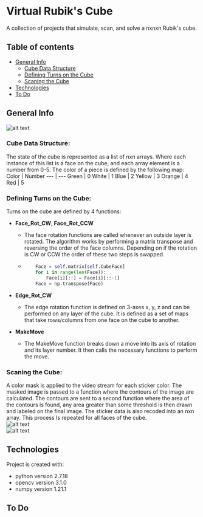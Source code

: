 # Virtual Rubik's Cube
A collection of projects that simulate, scan, and solve a nxnxn Rubik's cube. 

## Table of contents 
* [General Info](#general-info)  
  * [Cube Data Structure](#Cube-Data-Structure)
  * [Defining Turns on the Cube](#Defining-Turns-on-the-Cube)
  * [Scaning the Cube](#Scaning-the-Cube)
* [Technologies](#technologies)
* [To Do](#To-Do)

## General Info
![alt text](https://github.com/JustinValentine/RubiksCube/blob/main/Images/LargeCubeEx.png)
### Cube Data Structure:
The state of the cube is represented as a list of nxn arrays. Where each instance of this list is a face on the cube, and each array element is a number from 0-5. The color of a piece is defined by the following map: 
Color | Number 
--- | ---
Green | 0
White | 1
Blue | 2
Yellow | 3
Orange | 4
Red | 5
 
### Defining Turns on the Cube:
Turns on the cube are defined by 4 functions:
* **Face_Rot_CW**, **Face_Rot_CCW**
  * The face rotation functions are called whenever an outside layer is rotated. The algorithm works by performing a matrix transpose and reversing the order of the face columns. Depending on if the rotation is CW or CCW the order of these two steps is swapped. 
  * ```python 
        Face = self.matrix[self.CubeFace]
        for i in range(len(Face)):
            Face[i][::] = Face[i][::-1]
        Face = np.transpose(Face)
    ```
        
* **Edge_Rot_CW**
  * The edge rotation function is defined on 3-axes x, y, z and can be performed on any layer of the cube. It is defined as a set of maps that take rows/columns from one face on the cube to another.
* **MakeMove**   
  * The MakeMove function breaks down a move into its axis of rotation and its layer number. It then calls the necessary functions to perform the move. 

### Scaning the Cube: 
A color mask is applied to the video stream for each sticker color. The masked image is passed to a function where the contours of the image are calculated. The contours are sent to a second function where the area of the contours is found, any area greater than some threshold is then drawn and labeled on the final image. The sticker data is also recoded into an nxn array. This process Is repeated for all faces of the cube.   
![alt text](https://github.com/JustinValentine/RubiksCube/blob/main/Images/CubeScan.png)  
![alt text](https://github.com/JustinValentine/RubiksCube/blob/main/Images/GreenStickerMask.png)

## Technologies
Project is created with:
* python version 2.7.18
* opencv version 3.1.0
* numpy version 1.21.1

## To Do
